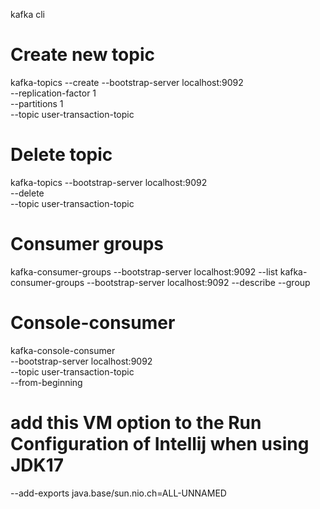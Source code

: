 kafka cli

# Create new topic
kafka-topics --create --bootstrap-server localhost:9092 \
--replication-factor 1 \
--partitions 1 \
--topic user-transaction-topic

# Delete topic
kafka-topics --bootstrap-server localhost:9092 \
--delete \
--topic user-transaction-topic

# Consumer groups
kafka-consumer-groups --bootstrap-server localhost:9092 --list
kafka-consumer-groups --bootstrap-server localhost:9092 --describe --group <consumer-group-id>

# Console-consumer
kafka-console-consumer \
--bootstrap-server localhost:9092 \
--topic user-transaction-topic \
--from-beginning

# add this VM option to the Run Configuration of Intellij when using JDK17
--add-exports java.base/sun.nio.ch=ALL-UNNAMED 

